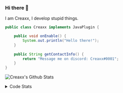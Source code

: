 ### Hi there 👋

I am Creaxx, I develop stupid things. 

```java
public class Creaxx implements JavaPlugin {

    public void onEnable() {
        System.out.println("Hello there!");
    }
    
    public String getContactInfo() {
        return "Message me on discord: Creaxx#0001";
    }
}
```

![Creaxx's Github Stats](https://github-readme-stats.vercel.app/api?username=CreaxxOG&show_icons=true&theme=dark&count_private=true)

<details>
  <summary>Code Stats</summary>

<!--START_SECTION:waka-->
![Code Time](http://img.shields.io/badge/Code%20Time-1%2C376%20hrs%2037%20mins-blue)

![Lines of code](https://img.shields.io/badge/From%20Hello%20World%20I%27ve%20Written-699.7%20thousand%20lines%20of%20code-blue)

**🐱 My GitHub Data** 

> 📦 104.0 kB Used in GitHub's Storage 
 > 
> 🏆 2,061 Contributions in the Year 2023
 > 
> 🚫 Not Opted to Hire
 > 
> 📜 4 Public Repositories 
 > 
> 🔑 3 Private Repositories 
 > 
**I'm a Night 🦉** 

```text
🌞 Morning                310 commits         ██░░░░░░░░░░░░░░░░░░░░░░░   06.84 % 
🌆 Daytime                1930 commits        ███████████░░░░░░░░░░░░░░   42.59 % 
🌃 Evening                2204 commits        ████████████░░░░░░░░░░░░░   48.63 % 
🌙 Night                  88 commits          ░░░░░░░░░░░░░░░░░░░░░░░░░   01.94 % 
```
📅 **I'm Most Productive on Saturday** 

```text
Monday                   569 commits         ███░░░░░░░░░░░░░░░░░░░░░░   12.56 % 
Tuesday                  621 commits         ███░░░░░░░░░░░░░░░░░░░░░░   13.70 % 
Wednesday                643 commits         ████░░░░░░░░░░░░░░░░░░░░░   14.19 % 
Thursday                 697 commits         ████░░░░░░░░░░░░░░░░░░░░░   15.38 % 
Friday                   418 commits         ██░░░░░░░░░░░░░░░░░░░░░░░   09.22 % 
Saturday                 807 commits         ████░░░░░░░░░░░░░░░░░░░░░   17.81 % 
Sunday                   777 commits         ████░░░░░░░░░░░░░░░░░░░░░   17.14 % 
```


📊 **This Week I Spent My Time On** 

```text
💬 Programming Languages: 
Java                     12 hrs 8 mins       ████████████████░░░░░░░░░   65.89 % 
Kotlin                   5 hrs 24 mins       ███████░░░░░░░░░░░░░░░░░░   29.37 % 
XML                      49 mins             █░░░░░░░░░░░░░░░░░░░░░░░░   04.44 % 
IDEA_MODULE              2 mins              ░░░░░░░░░░░░░░░░░░░░░░░░░   00.23 % 
YAML                     0 secs              ░░░░░░░░░░░░░░░░░░░░░░░░░   00.04 % 

🔥 Editors: 
IntelliJ                 18 hrs 25 mins      █████████████████████████   100.00 % 
```

**I Mostly Code in Java** 

```text
Java                     58 repos            ███████████████████░░░░░░   77.33 % 
Kotlin                   9 repos             ███░░░░░░░░░░░░░░░░░░░░░░   12.00 % 
CSS                      2 repos             █░░░░░░░░░░░░░░░░░░░░░░░░   02.67 % 
JavaScript               2 repos             █░░░░░░░░░░░░░░░░░░░░░░░░   02.67 % 
EJS                      1 repo              ░░░░░░░░░░░░░░░░░░░░░░░░░   01.33 % 
```




 Last Updated on 30/06/2023 01:50:43 UTC
<!--END_SECTION:waka-->
</details>
